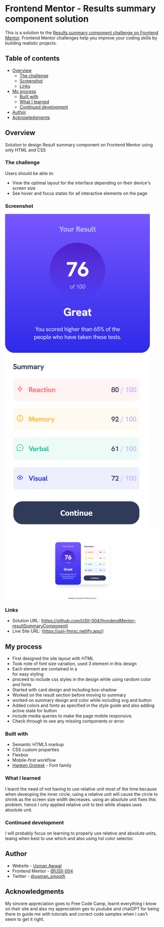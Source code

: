 # Frontend Mentor - Results summary component solution

This is a solution to the [Results summary component challenge on Frontend Mentor](https://www.frontendmentor.io/challenges/results-summary-component-CE_K6s0maV). Frontend Mentor challenges help you improve your coding skills by building realistic projects. 

## Table of contents

- [Overview](#overview)
  - [The challenge](#the-challenge)
  - [Screenshot](#screenshot)
  - [Links](#links)
- [My process](#my-process)
  - [Built with](#built-with)
  - [What I learned](#what-i-learned)
  - [Continued development](#continued-development)
- [Author](#author)
- [Acknowledgments](#acknowledgments)


## Overview
Solution to design Result summary component on Frontend Mentor using only HTML and CSS 

### The challenge

Users should be able to:

- View the optimal layout for the interface depending on their device's screen size
- See hover and focus states for all interactive elements on the page

### Screenshot

![Mobile view](./screenshots/mobile%20view.png)
![Desktop view](./screenshots/Desktop%20view.png)

### Links

- Solution URL: (https://github.com/USII-004/frondendMentor-resultSummaryComponent)
- Live Site URL: (https://usii-fmrsc.netlify.app/)

## My process
- First designed the site layout with HTML
- Took note of font size variation, used 3 <h> element in this design
- Each element are contained in a <div> for easy styling
- proceed to include  css styles in the design while using random color and fonts
- Started with card design and including box-shadow
- Worked on the result section before moving to summary
- worked on summary design and color while including svg and button
- Added colors and fonts as specified in the style guide and also adding active state for button
- include media queries to make the page mobile responsive.
- Check through to see any missing components or error.

### Built with

- Semantic HTML5 markup
- CSS custom properties
- Flexbox
- Mobile-first workflow
- [Hanken Grotesk](https://fonts.google.com/specimen/Hanken+Grotesk) - Font family


### What I learned

I learnt the need of not having to use relative unit most  of the time because when deveoping the inner circle, using a relative unit will cause the circle to shrink as the screen size width decreases. using an absolute unit fixes this problem. hence I only applied relative unit to text while shapes uses absolute unit.


### Continued development

I will probably focus on learning to properly use relative and absolute units, leaing when best to use which and also using hsl color selector.


## Author

- Website - [Usman Awwal](https://usman-awwal-portfolio.netlify.app/)
- Frontend Mentor - [@USII-004](https://www.frontendmentor.io/profile/USII-004)
- Twitter - [@usman_smooth](https://www.twitter.com/@usman_smooth)


## Acknowledgments

My sincere appreciation goes to Free Code Camp, learnt everything i know on their site and also my appreciation ges to youtube and chatGPT for being there to guide me with tutorials and correct code samples when i can't seem to get it right.
 